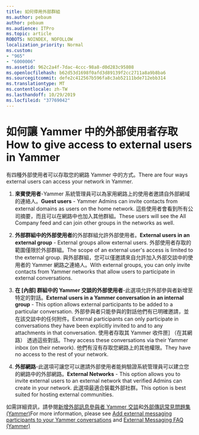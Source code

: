 ```yaml
---
title: 如何停用外部群組
ms.author: pebaum
author: pebaum
ms.audience: ITPro
ms.topic: article
ROBOTS: NOINDEX, NOFOLLOW
localization_priority: Normal
ms.custom:
- "965"
- "6000006"
ms.assetid: 962c2a4f-7dac-4ccc-98a8-d0d283c95808
ms.openlocfilehash: b62d53d1698f0afd3d89139f2cc2711a8a9b8ba6
ms.sourcegitcommit: defe2c412567b596fa8c3ab52111bde712ebb314
ms.translationtype: MT
ms.contentlocale: zh-TW
ms.lasthandoff: 10/29/2019
ms.locfileid: "37769042"
---
```

# <a name="how-to-give-access-to-external-users-in-yammer"></a><span data-ttu-id="c0648-102">如何讓 Yammer 中的外部使用者存取</span><span class="sxs-lookup"><span data-stu-id="c0648-102">How to give access to external users in Yammer</span></span>

<span data-ttu-id="c0648-103">有四種外部使用者可以存取您的網路 Yammer 中的方式。</span><span class="sxs-lookup"><span data-stu-id="c0648-103">There are four ways external users can access your network in Yammer.</span></span>
  
1. <span data-ttu-id="c0648-104">**來賓使用者**-Yammer 系統管理員可以為家用網路上的使用者邀請自外部網域的連絡人。</span><span class="sxs-lookup"><span data-stu-id="c0648-104">**Guest users** - Yammer Admins can invite contacts from external domains as users on the home network.</span></span> <span data-ttu-id="c0648-105">這些使用者會看到所有公司摘要，而且可以在網路中也加入其他群組。</span><span class="sxs-lookup"><span data-stu-id="c0648-105">These users will see the All Company feed and can join other groups in the networks as well.</span></span>

2. <span data-ttu-id="c0648-106">**外部群組中的外部使用者**的外部群組允許外部使用者。</span><span class="sxs-lookup"><span data-stu-id="c0648-106">**External users in an external group** - External groups allow external users.</span></span> <span data-ttu-id="c0648-107">外部使用者存取的範圍僅限於外部群組。</span><span class="sxs-lookup"><span data-stu-id="c0648-107">The scope of an external user's access is limited to the external group.</span></span> <span data-ttu-id="c0648-108">與外部群組，您可以僅邀請來自允許加入外部交談中的使用者的 Yammer 網路之連絡人。</span><span class="sxs-lookup"><span data-stu-id="c0648-108">With external groups, you can only invite contacts from Yammer networks that allow users to participate in external conversations.</span></span>

3. <span data-ttu-id="c0648-109">**在 [內部] 群組中的 Yammer 交談的外部使用者**-此選項允許外部參與者新增至特定的對話。</span><span class="sxs-lookup"><span data-stu-id="c0648-109">**External users in a Yammer conversation in an internal group** - This option allows external participants to be added to a particular conversation.</span></span> <span data-ttu-id="c0648-110">外部參與者只能參與的對話他們有已明確邀請，並在該交談中的任何附件。</span><span class="sxs-lookup"><span data-stu-id="c0648-110">External participants can only participate in conversations they have been explicitly invited to and to any attachments in that conversation.</span></span> <span data-ttu-id="c0648-111">使用者存取其 Yammer 收件匣] （在其網路） 透過這些對話。</span><span class="sxs-lookup"><span data-stu-id="c0648-111">They access these conversations via their Yammer inbox (on their network).</span></span> <span data-ttu-id="c0648-112">他們有沒有存取您網路上的其他權限。</span><span class="sxs-lookup"><span data-stu-id="c0648-112">They have no access to the rest of your network.</span></span>

4. <span data-ttu-id="c0648-113">**外部網路**-此選項可讓您可以邀請外部使用者能夠驗證系統管理員可以建立您的網路中的外部網路。</span><span class="sxs-lookup"><span data-stu-id="c0648-113">**External Networks** - This option allows you to invite external users to an external network that verified Admins can create in your network.</span></span> <span data-ttu-id="c0648-114">此選項最適合裝載外部社群。</span><span class="sxs-lookup"><span data-stu-id="c0648-114">This option is best suited for hosting external communities.</span></span>

<span data-ttu-id="c0648-115">如需詳細資訊，請參閱[新增外部訊息參與者 Yammer 交談](https://docs.microsoft.com/yammer/work-with-external-users/add-external-participants)和[外部傳訊常見問題集 (Yammer)](https://docs.microsoft.com/yammer/work-with-external-users/external-messaging-faq)</span><span class="sxs-lookup"><span data-stu-id="c0648-115">For more information, please see [Add external messaging participants to your Yammer conversations](https://docs.microsoft.com/yammer/work-with-external-users/add-external-participants) and [External Messaging FAQ (Yammer)](https://docs.microsoft.com/yammer/work-with-external-users/external-messaging-faq)</span></span>
  